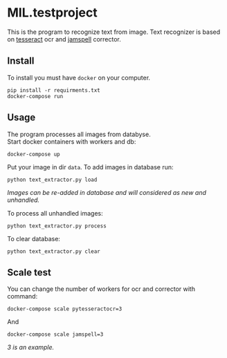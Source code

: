 # MIL.testproject

This is the program to recognize text from image.
Text recognizer is based on [tesseract](https://github.com/tesseract-ocr/tesseract) ocr and [jamspell](https://github.com/bakwc/JamSpell) corrector.  

## Install

To install you must have `docker` on your computer.  

```
pip install -r requirments.txt
docker-compose run
```

## Usage
The program processes all images from databyse.  
Start docker containers with workers and db:
```
docker-compose up
```

Put your image in dir `data`. To add images in database run:
```
python text_extractor.py load
```
*Images can be re-added in database and will considered as new and unhandled.*


To process all unhandled images:
```
python text_extractor.py process
```

To clear database:
```
python text_extractor.py clear
```

## Scale test

You can change the number of workers for ocr and corrector with command:
```
docker-compose scale pytesseractocr=3
```

And
```
docker-compose scale jamspell=3
```

*3 is an example.*
